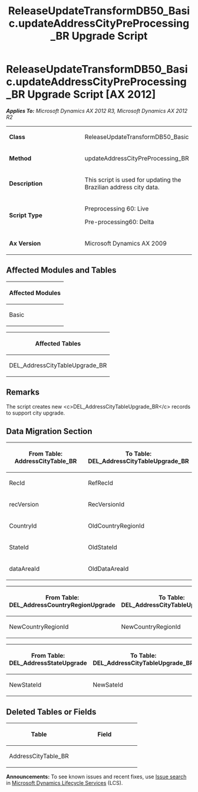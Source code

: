 ﻿---
title: ReleaseUpdateTransformDB50_Basic.updateAddressCityPreProcessing_BR Upgrade Script
TOCTitle: ReleaseUpdateTransformDB50_Basic.updateAddressCityPreProcessing_BR Upgrade Script
ms:assetid: c5fdc053-6dfc-3f7e-d23b-251f27416caf
ms:mtpsurl: https://msdn.microsoft.com/en-us/library/JJ719533(v=AX.60)
ms:contentKeyID: 49711101
ms.date: 05/18/2015
mtps_version: v=AX.60
---

# ReleaseUpdateTransformDB50\_Basic.updateAddressCityPreProcessing\_BR Upgrade Script [AX 2012]


_**Applies To:** Microsoft Dynamics AX 2012 R3, Microsoft Dynamics AX 2012 R2_

<table>
<colgroup>
<col style="width: 50%" />
<col style="width: 50%" />
</colgroup>
<tbody>
<tr class="odd">
<td><p><strong>Class</strong></p></td>
<td><p>ReleaseUpdateTransformDB50_Basic</p></td>
</tr>
<tr class="even">
<td><p><strong>Method</strong></p></td>
<td><p>updateAddressCityPreProcessing_BR</p></td>
</tr>
<tr class="odd">
<td><p><strong>Description</strong></p></td>
<td><p>This script is used for updating the Brazilian address city data.</p></td>
</tr>
<tr class="even">
<td><p><strong>Script Type</strong></p></td>
<td><p>Preprocessing 60: Live</p>
<p>Pre-processing60: Delta</p></td>
</tr>
<tr class="odd">
<td><p><strong>Ax Version</strong></p></td>
<td><p>Microsoft Dynamics AX 2009</p></td>
</tr>
</tbody>
</table>


## Affected Modules and Tables

<table>
<colgroup>
<col style="width: 100%" />
</colgroup>
<thead>
<tr class="header">
<th><p>Affected Modules</p></th>
</tr>
</thead>
<tbody>
<tr class="odd">
<td><p>Basic</p></td>
</tr>
</tbody>
</table>


<table>
<colgroup>
<col style="width: 100%" />
</colgroup>
<thead>
<tr class="header">
<th><p>Affected Tables</p></th>
</tr>
</thead>
<tbody>
<tr class="odd">
<td><p>DEL_AddressCityTableUpgrade_BR</p></td>
</tr>
</tbody>
</table>


## Remarks

The script creates new \<c\>DEL\_AddressCityTableUpgrade\_BR\</c\> records to support city upgrade.

## Data Migration Section

<table>
<colgroup>
<col style="width: 50%" />
<col style="width: 50%" />
</colgroup>
<thead>
<tr class="header">
<th><p>From Table: AddressCityTable_BR</p></th>
<th><p>To Table: DEL_AddressCityTableUpgrade_BR</p></th>
</tr>
</thead>
<tbody>
<tr class="odd">
<td><p>RecId</p></td>
<td><p>RefRecId</p></td>
</tr>
<tr class="even">
<td><p>recVersion</p></td>
<td><p>RecVersionId</p></td>
</tr>
<tr class="odd">
<td><p>CountryId</p></td>
<td><p>OldCountryRegionId</p></td>
</tr>
<tr class="even">
<td><p>StateId</p></td>
<td><p>OldStateId</p></td>
</tr>
<tr class="odd">
<td><p>dataAreaId</p></td>
<td><p>OldDataAreaId</p></td>
</tr>
</tbody>
</table>


<table>
<colgroup>
<col style="width: 50%" />
<col style="width: 50%" />
</colgroup>
<thead>
<tr class="header">
<th><p>From Table: DEL_AddressCountryRegionUpgrade</p></th>
<th><p>To Table: DEL_AddressCityTableUpgrade_BR</p></th>
</tr>
</thead>
<tbody>
<tr class="odd">
<td><p>NewCountryRegionId</p></td>
<td><p>NewCountryRegionId</p></td>
</tr>
</tbody>
</table>


<table>
<colgroup>
<col style="width: 50%" />
<col style="width: 50%" />
</colgroup>
<thead>
<tr class="header">
<th><p>From Table: DEL_AddressStateUpgrade</p></th>
<th><p>To Table: DEL_AddressCityTableUpgrade_BR</p></th>
</tr>
</thead>
<tbody>
<tr class="odd">
<td><p>NewStateId</p></td>
<td><p>NewSateId</p></td>
</tr>
</tbody>
</table>


## Deleted Tables or Fields

<table>
<colgroup>
<col style="width: 50%" />
<col style="width: 50%" />
</colgroup>
<thead>
<tr class="header">
<th><p>Table</p></th>
<th><p>Field</p></th>
</tr>
</thead>
<tbody>
<tr class="odd">
<td><p>AddressCityTable_BR</p></td>
<td><p></p></td>
</tr>
</tbody>
</table>

  
**Announcements:** To see known issues and recent fixes, use [Issue search](http://go.microsoft.com/fwlink/?linkid=389258) in [Microsoft Dynamics Lifecycle Services](http://go.microsoft.com/fwlink/?linkid=306505) (LCS).

